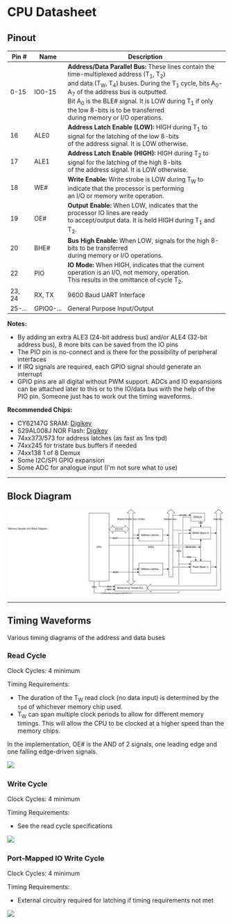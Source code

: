 # CPU Datasheet

## Pinout

| Pin # | Name | Description |
|-|-|-|
| 0-15 | IO0-15 | **Address/Data Parallel Bus:** These lines contain the time-multiplexed address (T<sub>1</sub>, T<sub>2</sub>)<br>and data (T<sub>W</sub>, T<sub>4</sub>) buses. During the T<sub>1</sub> cycle, bits A<sub>0</sub>-A<sub>7</sub> of the address bus is outputted.<br>Bit A<sub>0</sub> is the BLE# signal. It is LOW during T<sub>1</sub> if only the low 8-bits is to be transferred<br>during memory or I/O operations. |
| 16 | ALE0 | **Address Latch Enable (LOW):** HIGH during T<sub>1</sub> to signal for the latching of the low 8-bits<br>of the address signal. It is LOW otherwise. |
| 17 | ALE1 | **Address Latch Enable (HIGH):** HIGH during T<sub>2</sub> to signal for the latching of the high 8-bits<br>of the address signal. It is LOW otherwise. |
| 18 | WE# | **Write Enable:** Write strobe is LOW during T<sub>W</sub> to indicate that the processor is performing<br>an I/O or memory write operation. |
| 19 | OE# | **Output Enable:** When LOW, indicates that the processor IO lines are ready<br>to accept/output data. It is held HIGH during T<sub>1</sub> and T<sub>2</sub>. |
| 20 | BHE# | **Bus High Enable:** When LOW, signals for the high 8-bits to be transferred<br>during memory or I/O operations. |
| 22 | PIO | **IO Mode:** When HIGH, indicates that the current operation is an I/O, not memory, operation.<br>This results in the omittance of cycle T<sub>2</sub>. |
| 23, 24 | RX, TX | 9600 Baud UART Interface |
| 25-... | GPIO0-... | General Purpose Input/Output |

**Notes:**
- By adding an extra ALE3 (24-bit address bus) and/or ALE4 (32-bit address bus), 8 more bits can be saved from the IO pins
- The PIO pin is no-connect and is there for the possibility of peripheral interfaces
- If IRQ signals are required, each GPIO signal should generate an interrupt
- GPIO pins are all digital without PWM support. ADCs and IO expansions can be attached later to this or to the IO/data bus with the help of the PIO pin. Someone just has to work out the timing waveforms.

**Recommended Chips:**
- CY62147G SRAM: [Digikey](https://www.digikey.com/product-detail/en/cypress-semiconductor-corp/CY62147GE30-45ZSXI/2015-CY62147GE30-45ZSXI-ND/9771508)
- S29AL008J NOR Flash: [Digikey](https://www.digikey.ca/en/products/detail/cypress-semiconductor-corp/S29AL008J55TFNR10/5787672)
- 74xx373/573 for address latches (as fast as 1ns tpd)
- 74xx245 for tristate bus buffers if needed
- 74xx138 1 of 8 Demux
- Some I2C/SPI GPIO expansion
- Some ADC for analogue input (I'm not sure what to use)

---

## Block Diagram
![](images/cpu-block.svg)

---
## Timing Waveforms

Various timing diagrams of the address and data buses

### Read Cycle

Clock Cycles: 4 minimum

Timing Requirements:
- The duration of the T<sub>W</sub> read clock (no data input) is determined by the `tpd` of whichever memory chip used.
- T<sub>W</sub> can span multiple clock periods to allow for different memory timings. This will allow the CPU to be clocked at a higher speed than the memory chips.

In the implementation, OE# is the AND of 2 signals, one leading edge and one falling edge-driven signals.

<!-- WAVEDROM JSON FILE
{ signal: [
  { name: "CLK",		wave: "hlhlhlhlhlh", node: "..1.2.3.4.5" },
  { name: "ALE0",		wave: "xh.l......x" },
  { name: "ALE1",		wave: "xl.h.l....." },
  { name: "WE#",		wave: "h.........." },
  { name: "OE#",		wave: "h.....l..h." },
  { name: "BHE#",		wave: "x.h.......x" },
  { name: "IO[15:0]",	wave: "x.9.9.x.5.x", data:[ "A[15:0]", "A[31:16]", "D[15:0]" ] },],
  head: { text: "Figure 1. Read Cycle Timing Waveform" },
  edge: [ '1<->2 T1', '2<->3 T2', '3<->4 TW', '4<->5 T3' ]
} -->

![](images/cpu-wave1.svg)

### Write Cycle

Clock Cycles: 4 minimum

Timing Requirements:
- See the read cycle specifications

<!-- WAVEDROM JSON FILE
{ signal: [
  { name: "CLK",		wave: "hlhlhlhlhlh", node: "..1.2.3.4.5" },
  { name: "ALE0",		wave: "xh.l......x" },
  { name: "ALE1",		wave: "xl.h.l....." },
  { name: "WE#",		wave: "h.....l.h.." },
  { name: "OE#",		wave: "h.....l..h." },
  { name: "BHE#",		wave: "x.h.......x" },
  { name: "IO[15:0]",	wave: "x.9.9.7.x..", data:[ "A[15:0]", "A[31:16]", "D[15:0]" ] },],
  head: { text: "Figure 2. Write Cycle Timing Waveform" },
  edge: [ '1<->2 T1', '2<->3 T2', '3<->4 TW', '4<->5 T3' ]
} -->
![](images/cpu-wave2.svg)

### Port-Mapped IO Write Cycle

Clock Cycles: 4 minimum

Timing Requirements:
- External circuitry required for latching if timing requirements not met

<!-- WAVEDROM JSON FILE
{ signal: [
  { name: "CLK",		wave: "hlhlhlhlh", node: "..1.2.3.4" },
  { name: "ALE0",		wave: "xh.l....x" },
  { name: "WE#",		wave: "h...l.h.." },
  { name: "OE#",		wave: "h...l..h." },
  { name: "BHE#",		wave: "x.h.....x" },
  { name: "IO[15:0]",	wave: "x.9.7...x", data:[ "A[15:0]", "D[15:0]" ] },],
  head: { text: "Figure 3. Port Mapped I/O Read Timing Waveform" },
  edge: [ '1<->2 T1', '2<->3 TW', '3<->4 T3' ]
} -->
![](images/cpu-wave3.svg)
